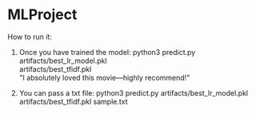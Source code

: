 # MLProject

How to run it:
1. Once you have trained the model:
  python3 predict.py \
  artifacts/best_lr_model.pkl \
  artifacts/best_tfidf.pkl \
  "I absolutely loved this movie—highly recommend!"
  
2. You can pass a txt file:
python3 predict.py artifacts/best_lr_model.pkl artifacts/best_tfidf.pkl sample.txt

